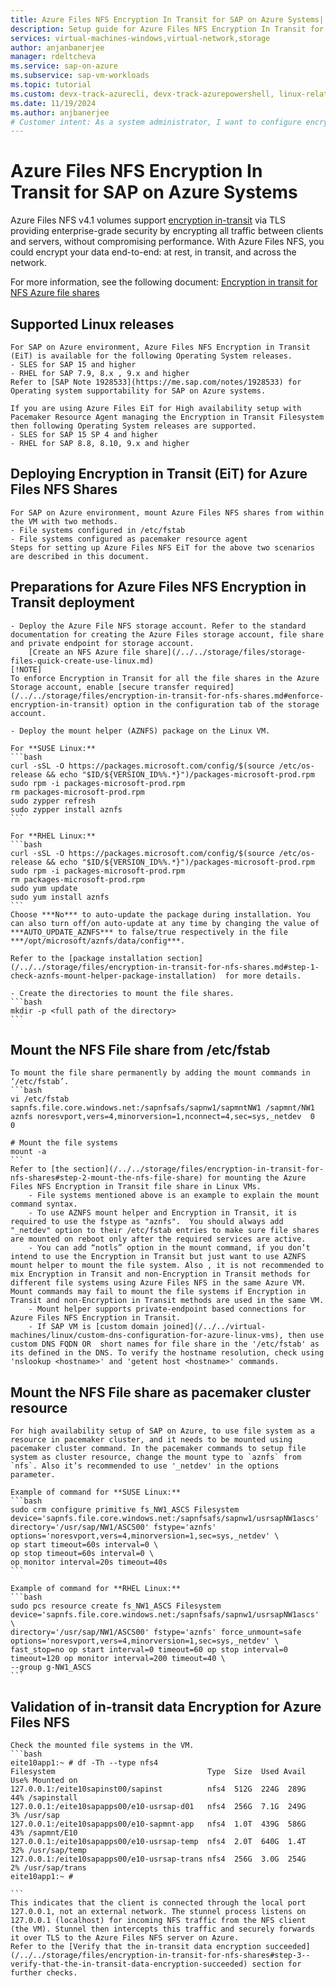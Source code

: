 ```yaml
---
title: Azure Files NFS Encryption In Transit for SAP on Azure Systems| Microsoft Docs
description: Setup guide for Azure Files NFS Encryption In Transit for SAP on Azure Systems
services: virtual-machines-windows,virtual-network,storage
author: anjanbanerjee
manager: rdeltcheva
ms.service: sap-on-azure
ms.subservice: sap-vm-workloads
ms.topic: tutorial
ms.custom: devx-track-azurecli, devx-track-azurepowershell, linux-related-content
ms.date: 11/19/2024
ms.author: anjbanerjee
# Customer intent: As a system administrator, I want to configure encryption in transit on Azure Files using NFS for SAP NetWeaver on Azure VMs, so that I can secure and encrypt the fileshares of SAP applications running on Linux Enterprise Server.
---
```


# Azure Files NFS Encryption In Transit for SAP on Azure Systems

Azure Files NFS v4.1 volumes support [encryption in-transit](https://aka.ms/nfs/EiT/Announcement)  via TLS providing enterprise-grade security by encrypting all traffic between clients and servers, without compromising performance. With Azure Files NFS, you could encrypt your data end-to-end: at rest, in transit, and across the network.

For more information, see the following document: [Encryption in transit for NFS Azure file shares](/../../storage/files/encryption-in-transit-for-nfs-shares.md)

## Supported Linux releases

    For SAP on Azure environment, Azure Files NFS Encryption in Transit (EiT) is available for the following Operating System releases.
    - SLES for SAP 15 and higher 
    - RHEL for SAP 7.9, 8.x , 9.x and higher
    Refer to [SAP Note 1928533](https://me.sap.com/notes/1928533) for Operating system supportability for SAP on Azure systems.

    If you are using Azure Files EiT for High availability setup with Pacemaker Resource Agent managing the Encryption in Transit Filesystem then following Operating System releases are supported.
    - SLES for SAP 15 SP 4 and higher
    - RHEL for SAP 8.8, 8.10, 9.x and higher
    
## Deploying Encryption in Transit (EiT) for Azure Files NFS Shares

    For SAP on Azure environment, mount Azure Files NFS shares from within the VM with two methods.
    - File systems configured in /etc/fstab
    - File systems configured as pacemaker resource agent
    Steps for setting up Azure Files NFS EiT for the above two scenarios are described in this document.

## Preparations for Azure Files NFS Encryption in Transit deployment

    - Deploy the Azure File NFS storage account. Refer to the standard documentation for creating the Azure Files storage account, file share and private endpoint for storage account.
        [Create an NFS Azure file share](/../../storage/files/storage-files-quick-create-use-linux.md)
    [!NOTE]
    To enforce Encryption in Transit for all the file shares in the Azure Storage account, enable [secure transfer required](/../../storage/files/encryption-in-transit-for-nfs-shares.md#enforce-encryption-in-transit) option in the configuration tab of the storage account.

    - Deploy the mount helper (AZNFS) package on the Linux VM.
    
    For **SUSE Linux:**
    ```bash
    curl -sSL -O https://packages.microsoft.com/config/$(source /etc/os-release && echo "$ID/${VERSION_ID%%.*}")/packages-microsoft-prod.rpm
    sudo rpm -i packages-microsoft-prod.rpm
    rm packages-microsoft-prod.rpm
    sudo zypper refresh
    sudo zypper install aznfs
    ```

    For **RHEL Linux:**
    ```bash
    curl -sSL -O https://packages.microsoft.com/config/$(source /etc/os-release && echo "$ID/${VERSION_ID%%.*}")/packages-microsoft-prod.rpm
    sudo rpm -i packages-microsoft-prod.rpm
    rm packages-microsoft-prod.rpm
    sudo yum update
    sudo yum install aznfs
    ```
    Choose ***No*** to auto-update the package during installation. You can also turn off/on auto-update at any time by changing the value of ***AUTO_UPDATE_AZNFS*** to false/true respectively in the file ***/opt/microsoft/aznfs/data/config***.

    Refer to the [package installation section](/../../storage/files/encryption-in-transit-for-nfs-shares.md#step-1-check-aznfs-mount-helper-package-installation)  for more details.

    - Create the directories to mount the file shares.
    ```bash
    mkdir -p <full path of the directory>
    ```

## Mount the NFS File share from /etc/fstab

    To mount the file share permanently by adding the mount commands in ‘/etc/fstab’.
    ```bash
    vi /etc/fstab
    sapnfs.file.core.windows.net:/sapnfsafs/sapnw1/sapmntNW1 /sapmnt/NW1  aznfs noresvport,vers=4,minorversion=1,nconnect=4,sec=sys,_netdev  0  0

    # Mount the file systems
    mount -a
    ```
    Refer to [the section](/../../storage/files/encryption-in-transit-for-nfs-shares#step-2-mount-the-nfs-file-share) for mounting the Azure Files NFS Encryption in Transit file share in Linux VMs.
        - File systems mentioned above is an example to explain the mount command syntax.
        - To use AZNFS mount helper and Encryption in Transit, it is required to use the fstype as "aznfs".  You should always add "_netdev" option to their /etc/fstab entries to make sure file shares are mounted on reboot only after the required services are active.
        - You can add “notls” option in the mount command, if you don’t intend to use the Encryption in Transit but just want to use AZNFS mount helper to mount the file system. Also , it is not recommended to mix Encryption in Transit and non-Encryption in Transit methods for different file systems using Azure Files NFS in the same Azure VM. Mount commands may fail to mount the file systems if Encryption in Transit and non-Encryption in Transit methods are used in the same VM.
        - Mount helper supports private-endpoint based connections for Azure Files NFS Encryption in Transit.
        - If SAP VM is [custom domain joined](/../../virtual-machines/linux/custom-dns-configuration-for-azure-linux-vms), then use custom DNS FQDN OR  short names for file share in the '/etc/fstab' as its defined in the DNS. To verify the hostname resolution, check using 'nslookup <hostname>' and 'getent host <hostname>' commands.
        
## Mount the NFS File share as pacemaker cluster resource

    For high availability setup of SAP on Azure, to use file system as a resource in pacemaker cluster, and it needs to be mounted using pacemaker cluster command. In the pacemaker commands to setup file system as cluster resource, change the mount type to `aznfs` from `nfs`. Also it’s recommended to use '_netdev' in the options parameter.

    Example of command for **SUSE Linux:**
    ```bash
    sudo crm configure primitive fs_NW1_ASCS Filesystem device='sapnfs.file.core.windows.net:/sapnfsafs/sapnw1/usrsapNW1ascs' directory='/usr/sap/NW1/ASCS00' fstype='aznfs' options='noresvport,vers=4,minorversion=1,sec=sys,_netdev' \
    op start timeout=60s interval=0 \
    op stop timeout=60s interval=0 \
    op monitor interval=20s timeout=40s
    ```

    Example of command for **RHEL Linux:**
    ```bash
    sudo pcs resource create fs_NW1_ASCS Filesystem device='sapnfs.file.core.windows.net:/sapnfsafs/sapnw1/usrsapNW1ascs' \
    directory='/usr/sap/NW1/ASCS00' fstype='aznfs' force_unmount=safe options='noresvport,vers=4,minorversion=1,sec=sys,_netdev' \
    fast_stop=no op start interval=0 timeout=60 op stop interval=0 timeout=120 op monitor interval=200 timeout=40 \
    --group g-NW1_ASCS
    ```

## Validation of in-transit data Encryption for Azure Files NFS

    Check the mounted file systems in the VM.
    ```bash
    eite10app1:~ # df -Th --type nfs4
    Filesystem                                  Type  Size  Used Avail Use% Mounted on
    127.0.0.1:/eite10sapinst00/sapinst          nfs4  512G  224G  289G  44% /sapinstall
    127.0.0.1:/eite10sapapps00/e10-usrsap-d01   nfs4  256G  7.1G  249G   3% /usr/sap
    127.0.0.1:/eite10sapapps00/e10-sapmnt-app   nfs4  1.0T  439G  586G  43% /sapmnt/E10
    127.0.0.1:/eite10sapapps00/e10-usrsap-temp  nfs4  2.0T  640G  1.4T  32% /usr/sap/temp
    127.0.0.1:/eite10sapapps00/e10-usrsap-trans nfs4  256G  3.0G  254G   2% /usr/sap/trans
    eite10app1:~ #

    ```
    This indicates that the client is connected through the local port 127.0.0.1, not an external network. The stunnel process listens on 127.0.0.1 (localhost) for incoming NFS traffic from the NFS client (the VM). Stunnel then intercepts this traffic and securely forwards it over TLS to the Azure Files NFS server on Azure.
    Refer to the [Verify that the in-transit data encryption succeeded](/../../storage/files/encryption-in-transit-for-nfs-shares#step-3--verify-that-the-in-transit-data-encryption-succeeded) section for further checks.
